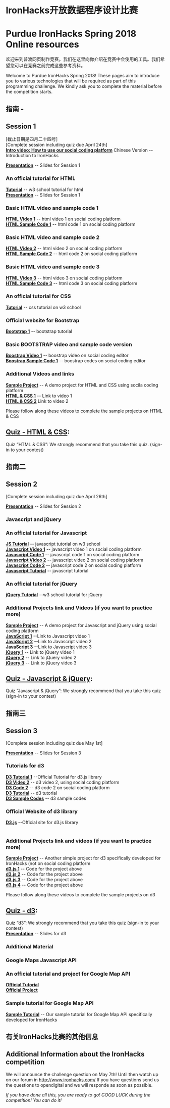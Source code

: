 # IronHacks开放数据程序设计比赛
# Purdue IronHacks Spring 2018 Online resources  

欢迎来到普渡网页制作竞赛。我们在这里向你介绍在竞赛中会使用的工具。我们希望您可以在竞赛之前完成这些参考资料。

Welcome to Purdue IronHacks Spring 2018! These pages aim to introduce you to various technologies that will be required as part of this programming challenge. We kindly ask you to complete the material before the competition starts.

## 指南 - 
## Session 1

[截止日期是四月二十四号] <br> 
[Complete session including quiz due April 24th]  <br> 
**[Intro video: How to use our social coding platform](https://drive.google.com/file/d/1XPTXg58IFoyARhaOH5qwRL_I19xMgdNQ/view?usp=sharing)** Chinese Version -- Introduction to IronHacks <br>

**[Presentation](https://docs.google.com/presentation/d/1U9xzlVhhI98_kWk6L1_jLjed64Xn3B1EVlWtQryMQI8/edit?usp=sharing)** -- Slides for Session 1<br>

### An official tutorial for HTML
**[Tutorial](http://www.w3schools.com/html)** -- w3 school tutorial for html<br>
**[Presentation](https://docs.google.com/presentation/d/1drcxv_ph14yuKpuIqeby1AvHyqqiNtkVaiDYYk3ZSWI/edit?usp=sharing)** -- Slides for Session 1<br>

### Basic HTML video and sample code 1 
**[HTML Video 1](https://drive.google.com/open?id=0B301Ac3Lm0btUzQxcUJJVURxeVk)** -- html video 1 on social coding platform <br>
**[HTML Sample Code 1](https://drive.google.com/open?id=0B301Ac3Lm0btT1ZQYnhTeWxobjA)** -- html code 1 on social coding platform<br>
### Basic HTML video and sample code 2
**[HTML Video 2](https://drive.google.com/open?id=0B301Ac3Lm0btVGxOUDRRdk9KYjg)** -- html video 2 on social coding platform <br>
**[HTML Sample Code 2](https://drive.google.com/open?id=0B301Ac3Lm0btalNDMEZOaXBLNWM)** -- html code 2 on social coding platform<br>
### Basic HTML video and sample code 3
**[HTML Video 3](https://drive.google.com/open?id=0B301Ac3Lm0btRU9VYUZwOFpVejQ)** -- html video 3 on social coding platform <br>
**[HTML Sample Code 3](https://drive.google.com/open?id=0B301Ac3Lm0btRW1rOVh6em1XU0E)** -- html code 3 on social coding platform <br>


### An official tutorial for CSS
**[Tutorial](http://www.w3schools.com/css/)** -- css tutorial on w3 school<br>
### Official website for Bootstrap<br>
**[Bootstrap 1](http://getbootstrap.com/)** -- bootstrap tutorial <br>
### Basic BOOTSTRAP video and sample code version
**[Boostrap Video 1](https://drive.google.com/open?id=0B301Ac3Lm0btelpqcmxDbi1Eb2c)** -- boostrap video on social coding editor <br>
**[Boostrap Sample Code 1](https://drive.google.com/open?id=0B301Ac3Lm0btV2Z2U3dxT0pHVHM)** -- boostrap codes on social coding editor <br>

### Additional Videos and  links
**[Sample Project](session1/html&css)** -- A demo project for HTML and CSS using socila coding platform<br>
**[HTML & CSS 1](https://www.youtube.com/watch?v=NgY0Cs09xyM&index=1&list=PLv0S1odRLm0YTt7EaxAQpiru6HJAymYJ-&t=572s)** -- Link to video 1<br>
**[HTML & CSS 2](https://www.youtube.com/watch?v=jYlHVKq7YKc&list=PLv0S1odRLm0YTt7EaxAQpiru6HJAymYJ-&index=2)** Link to video 2 <br>

Please follow along these videos to complete the sample projects on HTML & CSS


## **[Quiz - HTML & CSS](http://www.ironhacks.com/quizzes)**: 
Quiz “HTML & CSS”: We strongly recommend that you take this quiz. (sign-in to your contest)<br>


## 指南二
## Session 2

[Complete session including quiz due April 26th] 

**[Presentation](https://docs.google.com/presentation/d/16y4d7Hdn2eIhxuyaBQNk9a3T-O3rtrMS4WzOALwyfJA/edit?usp=sharing)** -- Slides for Session 2

### Javascript and jQuery
### An official tutorial for Javascript
**[JS Tutorial](http://www.w3schools.com/js/)** -- javascript tutorial on w3 school <br>
**[Javascript Video 1](https://drive.google.com/open?id=0B301Ac3Lm0btOWxmMEFtSkZid00)** -- javascript video 1 on social coding platform<br>
**[Javascript Code 1](https://drive.google.com/drive/folders/0B301Ac3Lm0btZUFyRTI4cHF5YjQ)** -- javascript code 1 on social coding platform<br>
**[Javascript Video 2](https://drive.google.com/open?id=0B301Ac3Lm0btcXB1MjI5YWpBVFk)** -- javascript video 2 on social coding platform <br>
**[Javascript Code 2](https://drive.google.com/open?id=0B301Ac3Lm0btMUNHZ2tKQVd5aGs)** -- javascript code 2 on social coding platform<br>
**[Javascript  Tutorial](https://drive.google.com/drive/folders/0B301Ac3Lm0btMENrZHJ2NGFGUFU?usp=sharing)** -- javascript  tutorial<br>
### An official tutorial for jQuery
**[jQuery Tutorial](http://www.w3schools.com/jquery/)** --w3 school tutorial for jQuery

### Additional Projects link and Videos (if you want to practice more)
**[Sample Project](session2/)** -- A demo project for Javascript and jQuery using social coding platform<br>
**[JavaScript 1](https://www.youtube.com/watch?v=AhDO3xLwuC0&list=PLv0S1odRLm0aNn1kgeswUMAkFhOqzEZee&index=1)** --Link to Javascript video 1<br>
**[JavaScript 2](https://www.youtube.com/watch?v=24AZUg6YY6w&list=PLv0S1odRLm0aNn1kgeswUMAkFhOqzEZee&index=2)** --Link to Javascript video 2<br>
**[JavaScript 3](https://www.youtube.com/watch?v=hl71lGLlbbg&list=PLv0S1odRLm0aNn1kgeswUMAkFhOqzEZee&index=3)** --Link to Javascript video 3<br>
**[jQuery 1](https://www.youtube.com/watch?v=qIo_F5qI7Qk&list=PLv0S1odRLm0aNn1kgeswUMAkFhOqzEZee&index=4)** -- Link to jQuery video 1<br>
**[jQuery 2](https://www.youtube.com/watch?v=0mtZJTIq1LU&list=PLv0S1odRLm0aNn1kgeswUMAkFhOqzEZee&index=5)** -- Link to jQuery video 2<br>
**[jQuery 3](https://www.youtube.com/watch?v=m6VhtLLJiCQ&list=PLv0S1odRLm0aNn1kgeswUMAkFhOqzEZee&index=6)** -- Link to jQuery video 3 <br>

## **[Quiz - Javascript & jQuery](http://www.ironhacks.com/quizzes)**:
Quiz “Javascript & jQuery”: We strongly recommend that you take this quiz (sign-in to your contest)<br>

## 指南三
## Session 3

[Complete session including quiz due May 1st] 

**[Presentation](https://docs.google.com/presentation/d/1akxIVqsUClwHgyep2DOViTsabpScGoAbmGF9U7bnPDM/edit?usp=sharing)** -- Slides for Session 3

### Tutorials for d3
**[D3 Tutorial 1](https://github.com/d3/d3/wiki)** --Official Tutorial for d3.js library<br>
**[D3 Video 2](https://drive.google.com/open?id=0B301Ac3Lm0btcXB1MjI5YWpBVFk)** -- d3 video 2, using social coding platform <br>
**[D3 Code 2](https://drive.google.com/open?id=0B301Ac3Lm0btMUNHZ2tKQVd5aGs)** -- d3 code 2 on social coding platform<br>
**[D3  Tutorial](https://drive.google.com/drive/folders/0B301Ac3Lm0btWUN6RkQzbmI4bUE?usp=sharing)** -- d3  tutorial<br>
**[D3  Sample Codes](https://drive.google.com/drive/folders/0B301Ac3Lm0btai1wUjVXWkxqbTQ?usp=sharing)** -- d3  sample codes<br>

### Official Website of d3 library
**[D3.js](http://d3js.org)** --Official site for d3.js library <br><br>

### Additional Projects link and videos (if you want to practice more)
**[Sample Project](session3/D3_tutorial)** -- Another simple project for d3 specifically developed for IronHacks (not on social coding platform<br>
**[d3.js 1](https://drive.google.com/open?id=0B-DRvJb6N3IiLXZDSFR2ZHF5NFE)** -- Code for the project above<br>
**[d3.js 2](https://drive.google.com/open?id=0B-DRvJb6N3IiYm5hclVxRk9pcEE)** -- Code for the project above<br>
**[d3.js 3](https://drive.google.com/open?id=0B-DRvJb6N3Iic25BWkJ5eXpNb1E)** -- Code for the project above<br>
**[d3.js 4](https://drive.google.com/open?id=0B-DRvJb6N3IiVno4eGZQNnItMnM)** -- Code for the project above<br>

Please follow along these videos to complete the sample projects on d3

## **[Quiz - d3](http://www.ironhacks.com/quizzes)**:
Quiz “d3”: We strongly recommend that you take this quiz (sign-in to your contest)
<br>
**[Presentation](https://docs.google.com/presentation/d/1akxIVqsUClwHgyep2DOViTsabpScGoAbmGF9U7bnPDM/edit?usp=sharing)** -- Slides for d3

### Additional Material

### Google Maps Javascript API
### An official tutorial and project for Google Map API
**[Official Tutorial](https://developers.google.com/maps/documentation/javascript/tutorial)** <br>
**[Official Project](https://developers.google.com/maps/documentation/javascript/earthquakes)** <br>
### Sample tutorial for Google Map API
**[Sample Tutorial](session3/GoogleMap/Google-Maps-Tutorial.md)** -- Our sample tutorial for Google Map API specifically developed for IronHacks<br>

## 有关IronHacks比赛的其他信息
## Additional Information about the IronHacks competition

We will announce the challenge question on May 7th! Until then watch up on our forum in http://www.ironhacks.com/ If you have questions send us the questions to opendigital and we will responde as soon as possible.

<i>If you have done all this, you are ready to go! GOOD LUCK during the competition! You can do it! </i>
